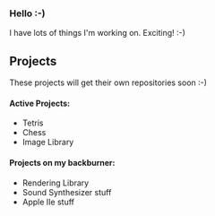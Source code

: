 ### Hello :-)

I have lots of things I'm working on. Exciting! :-)

## Projects

These projects will get their own repositories soon :-)

#### Active Projects:
  - Tetris
  - Chess
  - Image Library

#### Projects on my backburner:
  - Rendering Library
  - Sound Synthesizer stuff
  - Apple IIe stuff
